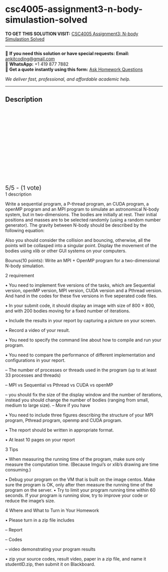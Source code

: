 # csc4005-assignment3-n-body-simulastion-solved
**TO GET THIS SOLUTION VISIT:** [CSC4005 Assignment3: N-body Simulastion Solved](https://www.ankitcodinghub.com/product/csc4005-distributed-and-parallel-computing-solved/)


---

📩 **If you need this solution or have special requests:** **Email:** ankitcoding@gmail.com  
📱 **WhatsApp:** +1 419 877 7882  
📄 **Get a quote instantly using this form:** [Ask Homework Questions](https://www.ankitcodinghub.com/services/ask-homework-questions/)

*We deliver fast, professional, and affordable academic help.*

---

<h2>Description</h2>



<div class="kk-star-ratings kksr-auto kksr-align-center kksr-valign-top" data-payload="{&quot;align&quot;:&quot;center&quot;,&quot;id&quot;:&quot;112765&quot;,&quot;slug&quot;:&quot;default&quot;,&quot;valign&quot;:&quot;top&quot;,&quot;ignore&quot;:&quot;&quot;,&quot;reference&quot;:&quot;auto&quot;,&quot;class&quot;:&quot;&quot;,&quot;count&quot;:&quot;1&quot;,&quot;legendonly&quot;:&quot;&quot;,&quot;readonly&quot;:&quot;&quot;,&quot;score&quot;:&quot;5&quot;,&quot;starsonly&quot;:&quot;&quot;,&quot;best&quot;:&quot;5&quot;,&quot;gap&quot;:&quot;4&quot;,&quot;greet&quot;:&quot;Rate this product&quot;,&quot;legend&quot;:&quot;5\/5 - (1 vote)&quot;,&quot;size&quot;:&quot;24&quot;,&quot;title&quot;:&quot;CSC4005 Assignment3: N-body Simulastion Solved&quot;,&quot;width&quot;:&quot;138&quot;,&quot;_legend&quot;:&quot;{score}\/{best} - ({count} {votes})&quot;,&quot;font_factor&quot;:&quot;1.25&quot;}">

<div class="kksr-stars">

<div class="kksr-stars-inactive">
            <div class="kksr-star" data-star="1" style="padding-right: 4px">


<div class="kksr-icon" style="width: 24px; height: 24px;"></div>
        </div>
            <div class="kksr-star" data-star="2" style="padding-right: 4px">


<div class="kksr-icon" style="width: 24px; height: 24px;"></div>
        </div>
            <div class="kksr-star" data-star="3" style="padding-right: 4px">


<div class="kksr-icon" style="width: 24px; height: 24px;"></div>
        </div>
            <div class="kksr-star" data-star="4" style="padding-right: 4px">


<div class="kksr-icon" style="width: 24px; height: 24px;"></div>
        </div>
            <div class="kksr-star" data-star="5" style="padding-right: 4px">


<div class="kksr-icon" style="width: 24px; height: 24px;"></div>
        </div>
    </div>

<div class="kksr-stars-active" style="width: 138px;">
            <div class="kksr-star" style="padding-right: 4px">


<div class="kksr-icon" style="width: 24px; height: 24px;"></div>
        </div>
            <div class="kksr-star" style="padding-right: 4px">


<div class="kksr-icon" style="width: 24px; height: 24px;"></div>
        </div>
            <div class="kksr-star" style="padding-right: 4px">


<div class="kksr-icon" style="width: 24px; height: 24px;"></div>
        </div>
            <div class="kksr-star" style="padding-right: 4px">


<div class="kksr-icon" style="width: 24px; height: 24px;"></div>
        </div>
            <div class="kksr-star" style="padding-right: 4px">


<div class="kksr-icon" style="width: 24px; height: 24px;"></div>
        </div>
    </div>
</div>


<div class="kksr-legend" style="font-size: 19.2px;">
            5/5 - (1 vote)    </div>
    </div>
1 description

Write a sequential program, a P-thread program, an CUDA program, a openMP program and an MPI program to simulate an astronomical N-body system, but in two-dimensions. The bodies are initially at rest. Their initial positions and masses are to be selected randomly (using a random number generator). The gravity between N-body should be described by the following equation:

Also you should consider the collision and bouncing, otherwise, all the points will be collasped into a singular point. Display the movement of the bodies using xlib or other GUI systems on your computers.

Bounus(10 points): Write an MPI + OpenMP program for a two-dimensional N-body simulation.

2 requirement

• You need to implement five versions of the tasks, which are Sequential version, openMP version, MPI version, CUDA version and a Pthread version. And hand in the codes for these five versions in five seperated code files.

• In your submit code, it should display an image with size of 800 × 800, and with 200 bodies moving for a fixed number of iterations.

• Include the results in your report by capturing a picture on your screen.

• Record a video of your result.

• You need to specify the command line about how to compile and run your program.

• You need to compare the performance of different implementation and configurations in your report.

– The number of processes or threads used in the program (up to at least 33 processes and threads)

– MPI vs Sequential vs Pthread vs CUDA vs openMP

– you should fix the size of the display window and the number of iterations, instead you should change the number of bodies (ranging from small, medium to large size). – More if you have

• You need to include three figures describing the structure of your MPI program, Pthread program, openmp and CUDA program.

• The report should be written in appropriate format.

• At least 10 pages on your report

3 Tips

• When measuring the running time of the program, make sure only measure the computation time. (Because Imgui’s or xlib’s drawing are time consuming.)

• Debug your program on the VM that is built on the image centos. Make sure the program is OK, only after then measure the running time of the program on the server. • Try to limit your program running time within 60 seconds. If your program is running slow, try to improve your code or reduce the image’s size.

4 Where and What to Turn in Your Homework

• Please turn in a zip file includes

– Report

– Codes

– video demonstrating your program results

• zip your source codes, result video, paper in a zip file, and name it studentID.zip, then submit it on Blackboard.
